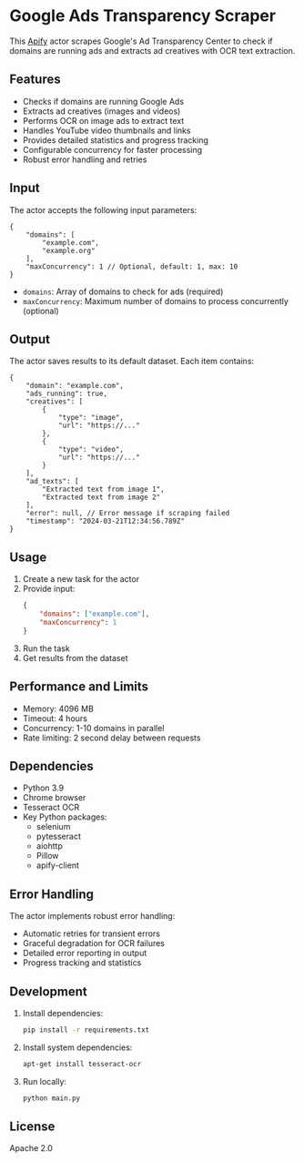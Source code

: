# Google Ads Transparency Scraper

This [Apify](https://apify.com) actor scrapes Google's Ad Transparency Center to check if domains are running ads and extracts ad creatives with OCR text extraction.

## Features

- Checks if domains are running Google Ads
- Extracts ad creatives (images and videos)
- Performs OCR on image ads to extract text
- Handles YouTube video thumbnails and links
- Provides detailed statistics and progress tracking
- Configurable concurrency for faster processing
- Robust error handling and retries

## Input

The actor accepts the following input parameters:

```jsonc
{
    "domains": [
        "example.com",
        "example.org"
    ],
    "maxConcurrency": 1 // Optional, default: 1, max: 10
}
```

- `domains`: Array of domains to check for ads (required)
- `maxConcurrency`: Maximum number of domains to process concurrently (optional)

## Output

The actor saves results to its default dataset. Each item contains:

```jsonc
{
    "domain": "example.com",
    "ads_running": true,
    "creatives": [
        {
            "type": "image",
            "url": "https://..."
        },
        {
            "type": "video",
            "url": "https://..."
        }
    ],
    "ad_texts": [
        "Extracted text from image 1",
        "Extracted text from image 2"
    ],
    "error": null, // Error message if scraping failed
    "timestamp": "2024-03-21T12:34:56.789Z"
}
```

## Usage

1. Create a new task for the actor
2. Provide input:
   ```json
   {
       "domains": ["example.com"],
       "maxConcurrency": 1
   }
   ```
3. Run the task
4. Get results from the dataset

## Performance and Limits

- Memory: 4096 MB
- Timeout: 4 hours
- Concurrency: 1-10 domains in parallel
- Rate limiting: 2 second delay between requests

## Dependencies

- Python 3.9
- Chrome browser
- Tesseract OCR
- Key Python packages:
  - selenium
  - pytesseract
  - aiohttp
  - Pillow
  - apify-client

## Error Handling

The actor implements robust error handling:

- Automatic retries for transient errors
- Graceful degradation for OCR failures
- Detailed error reporting in output
- Progress tracking and statistics

## Development

1. Install dependencies:
   ```bash
   pip install -r requirements.txt
   ```

2. Install system dependencies:
   ```bash
   apt-get install tesseract-ocr
   ```

3. Run locally:
   ```bash
   python main.py
   ```

## License

Apache 2.0 